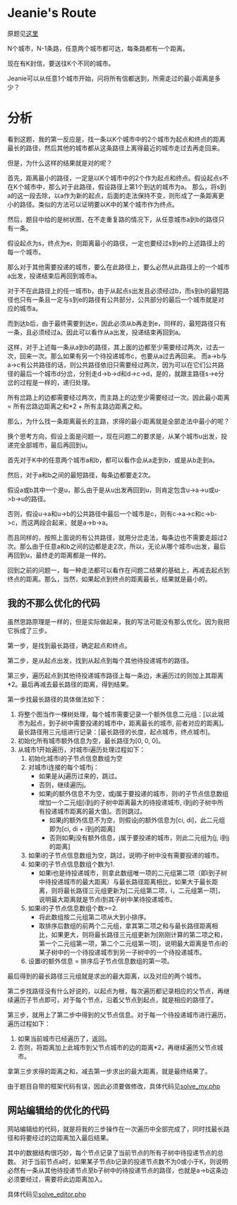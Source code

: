 # Jeanie's Route
原题见[这里](https://www.hackerrank.com/challenges/jeanies-route/problem)

N个城市，N-1条路，任意两个城市都可达，每条路都有一个距离。

现在有K封信，要送往K个不同的城市。

Jeanie可以从任意1个城市开始，问将所有信都送到，所需走过的最小距离是多少？

# 分析

看到这题，我的第一反应是，找一条以K个城市中的2个城市为起点和终点的距离最长的路径，然后其他的城市都从这条路径上离得最近的城市走过去再走回来。

但是，为什么这样的结果就是对的呢？

首先，距离最小的路径，一定是以K个城市中的2个作为起点和终点。假设起点s不在K个城市中，那么对于此路径，假设路径上第1个到达的城市为a。
那么，将s到a的这一段去除，以a作为新的起点，后面的走法保持不变，则形成了一条距离更小的路径。类似的方法可以证明要以K中的某个城市作为终点。

然后，题目中给的是树状图，在不走重复路的情况下，从任意城市a到b的路径只有一条。

假设起点为s，终点为e，则距离最小的路径，一定也要经过s到e的上述路径上的每一个城市。

那么对于其他需要投递的城市，要么在此路径上，要么必然从此路径上的一个城市a出发，投递结束后再回到城市a。

对于不在此路径上的任一城市b，由于从起点s出发且必须经过b，而s到b的最短路径也只有一条且一定与s到e的路径有公共部分，公共部分的最后一个城市就是对应的城市a。

而到达b后，由于最终需要到达e，因此必须从b再走到e，同样的，最短路径只有一条，且必须经过a。因此可以看作从a出发，投递结束再回到a。

这样，对于上述每一条从a到b的路径，其上面的边都至少需要经过两次，过去一次，回来一次。那么如果有另一个待投递城市c，也要从a过去再回来。
而a->b与a->c有公共路径的话，则公共路径依旧只需要经过两次，因为可以在它们公共路径的最后一个城市d分岔，分别走d->b->d和d->c->d，是的，就跟主路径s->e分岔的过程是一样的，递归处理。

所有岔路上的边都需要经过两次，而主路上的边至少需要经过一次。因此最小距离 = 所有岔路边距离之和*2 + 所有主路边距离之和。

那么，为什么找一条距离最长的主路，求得的最小距离就是全部走法中最小的呢？

换个思考方向，假设上面是问题一，现在问题二的要求是，从某个城市u出发，投递完全部城市，最后再回到u。

首先对于K中的任意两个城市a和b，都可以看作会从a走到b，或是从b走到a。

然后，对于a和b之间的最短路径，每条边都要走2次。

假设a或b其中一个是u，那么由于是从u出发再回到u，则肯定包含u->a->u或u->b->u的路径。

否则，假设u->a和u->b的公共路径中最后一个城市是c，则有c->a->c和c->b->c，而这两段合起来，就是a->b->a。

而且同样的，按照上面说的有公共路径，就用分岔走法，每条边也不需要走超过2次。那么由于任意a和b之间的边都是走2次，所以，无论从哪个城市u出发，最后再回到u，最终走的距离都是一样的。

回到之前的问题一，每一种走法都可以看作在问题二结果的基础上，再减去起点到终点的距离。那么，当然，如果起点到终点的距离最长，结果就是最小的。

## 我的不那么优化的代码
虽然思路原理是一样的，但是实际做起来，我的写法可能没有那么优化。因为我把它拆成了三步。

第一步，是找到最长路径，确定起点和终点。

第二步，是从起点出发，找到从起点到每个其他待投递城市的路径。

第三步，遍历起点到其他待投递城市路径上每一条边，未遍历过的则加上其距离*2。最后再减去最长路径的距离，得到结果。

第一步找最长路径的具体做法如下：
1. 将整个图当作一棵树处理，每个城市需要记录一个额外信息二元组：[以此城市为起点，到子树中需要投递的城市中，距离最长的城市, 前者对应的距离]。最长路径用三元组进行记录：[最长路径的长度，起点城市，终点城市]。
2. 初始化所有城市额外信息为空，最长路径为[0, 0, 0]。
3. 从城市1开始遍历，对城市i遍历处理过程如下：
    1. 初始化城市i的子节点信息数组为空
    2. 对城市i连接的每个城市j：
        * 如果是从j遍历过来的，跳过。
        * 否则，继续遍历j。
        * 如果j的额外信息不为空，或j属于要投递的城市，则i的子节点信息数组增加一个二元组[i到j的子树中距离最大的待投递城市, i到j的子树中所有投递城市距离的最大值]。否则跳过。
            * 如果j的额外信息不为空，则假设j的额外信息为[ci, di]，此二元组即为[ci, di + i到j的距离]
            * 否则如果j没有额外信息，j属于要投递的城市，则此二元组为[j, i到j的距离]
    3. 如果i的子节点信息数组为空，跳过，说明i子树中没有需要投递的城市。
    4. 如果i的子节点信息数组个数为1.
        * 如果i也是待投递城市，则拿此数组唯一项的二元组第二项（即i到子树中待投递城市的最大距离）与最长路径距离相比，如果大于最长距离，则将最长路径三元组更新为[二元组第二项，i，二元组第一项]，说明最大距离就是节点i到其子树中某待投递城市。
    5. 如果i的子节点信息数组个数>=2.
        * 将此数组按二元组第二项从大到小排序。
        * 取排序后数组的前两个二元组，拿其第二项之和与最长路径距离相比，如果更大，则将最长路径三元组更新为[刚刚计算的第二项之和，第一个二元组第一项，第二个二元组第一项]，说明最大距离是节点i的某子树中的一个待投递城市到另一子树中的一个待投递城市。
    6. 设置i的额外信息 = 排序后子节点信息数组的第一项。

最后得到的最长路径三元组就是求出的最大距离，以及对应的两个城市。

第二步找路径没有什么好说的，以起点为根，每次遍历都记录相应的父节点，再继续遍历子节点即可，对于每个节点，沿着父节点到起点，就是相应的路径了。

第三步，就用上了第二步中得到的父节点信息。对于每一个待投递城市进行遍历，遍历过程如下：
1. 如果当前城市已经遍历了，返回。
2. 否则，将距离加上此城市到父节点城市的边的距离*2，再继续遍历父节点城市。

拿第三步求得的距离之和，减去第一步求出的最大距离，就是最终结果了。
        
由于题目自带的框架代码有误，因此必须要做修改，具体代码见[solve_my.php](./solve_my.php)

## 网站编辑给的优化的代码
网站编辑给的代码，就是将我的三步操作在一次遍历中全部完成了，同时找最长路径和将要经过的边距离加入最后结果。

其中的数据结构很巧妙，每个节点记录了当前节点的所有子树中待投递节点的总数。
对于当前节点a时，如果某子节点b记录的投递节点数不为0或小于K，则说明必然有一条从其他待投递节点至b子树中的待投递节点的路径，也就是a->b这条边必须要经过，需要将此边距离加入。

具体代码见[solve_editor.php](./solve_editor.php)